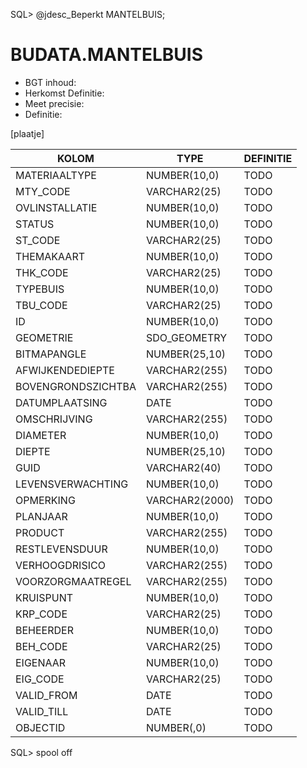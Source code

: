 SQL> @jdesc_Beperkt MANTELBUIS;

# BUDATA.MANTELBUIS

                                                                                                  
* BGT inhoud: 
* Herkomst Definitie: 
* Meet precisie: 
* Definitie: 

[plaatje]

                                      
|KOLOM                           	|TYPE          	|DEFINITIE|                                                           
|------                          	|----          	|-----    |                                                           
|MATERIAALTYPE                   	|NUMBER(10,0)  	|TODO|                                                                
|MTY_CODE                        	|VARCHAR2(25)  	|TODO|                                                                
|OVLINSTALLATIE                  	|NUMBER(10,0)  	|TODO|                                                                
|STATUS                          	|NUMBER(10,0)  	|TODO|                                                                
|ST_CODE                         	|VARCHAR2(25)  	|TODO|                                                                
|THEMAKAART                      	|NUMBER(10,0)  	|TODO|                                                                
|THK_CODE                        	|VARCHAR2(25)  	|TODO|                                                                
|TYPEBUIS                        	|NUMBER(10,0)  	|TODO|                                                                
|TBU_CODE                        	|VARCHAR2(25)  	|TODO|                                                                
|ID                              	|NUMBER(10,0)  	|TODO|                                                                
|GEOMETRIE                       	|SDO_GEOMETRY  	|TODO|                                                                
|BITMAPANGLE                     	|NUMBER(25,10) 	|TODO|                                                                
|AFWIJKENDEDIEPTE                	|VARCHAR2(255) 	|TODO|                                                                
|BOVENGRONDSZICHTBA              	|VARCHAR2(255) 	|TODO|                                                                
|DATUMPLAATSING                  	|DATE          	|TODO|                                                                
|OMSCHRIJVING                    	|VARCHAR2(255) 	|TODO|                                                                
|DIAMETER                        	|NUMBER(10,0)  	|TODO|                                                                
|DIEPTE                          	|NUMBER(25,10) 	|TODO|                                                                
|GUID                            	|VARCHAR2(40)  	|TODO|                                                                
|LEVENSVERWACHTING               	|NUMBER(10,0)  	|TODO|                                                                
|OPMERKING                       	|VARCHAR2(2000)	|TODO|                                                                
|PLANJAAR                        	|NUMBER(10,0)  	|TODO|                                                                
|PRODUCT                         	|VARCHAR2(255) 	|TODO|                                                                
|RESTLEVENSDUUR                  	|NUMBER(10,0)  	|TODO|                                                                
|VERHOOGDRISICO                  	|VARCHAR2(255) 	|TODO|                                                                
|VOORZORGMAATREGEL               	|VARCHAR2(255) 	|TODO|                                                                
|KRUISPUNT                       	|NUMBER(10,0)  	|TODO|                                                                
|KRP_CODE                        	|VARCHAR2(25)  	|TODO|                                                                
|BEHEERDER                       	|NUMBER(10,0)  	|TODO|                                                                
|BEH_CODE                        	|VARCHAR2(25)  	|TODO|                                                                
|EIGENAAR                        	|NUMBER(10,0)  	|TODO|                                                                
|EIG_CODE                        	|VARCHAR2(25)  	|TODO|                                                                
|VALID_FROM                      	|DATE          	|TODO|                                                                
|VALID_TILL                      	|DATE          	|TODO|                                                                
|OBJECTID                        	|NUMBER(,0)    	|TODO|                                                                
SQL> spool off

